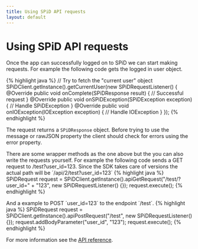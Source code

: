 ```yaml
---
title: Using SPiD API requests
layout: default
---
```

Using SPiD API requests
===================
Once the app can successfully logged on to SPiD we can start making requests. For example the following code gets the logged in user object.

{% highlight java %}
// Try to fetch the "current user" object
SPiDClient.getInstance().getCurrentUser(new SPiDRequestListener() {
    @Override
    public void onComplete(SPiDResponse result) {
        // Successful request
    }
    @Override
    public void onSPiDException(SPiDException exception) {
        // Handle SPiDException
    }
    @Override
    public void onIOException(IOException exception) {
        // Handle IOException
    }
});
{% endhighlight %}

The request returns a `SPiDResponse` object. Before trying to use the message or rawJSON property the client should check for errors using the error property.

There are some wrapper methods as the one above but the you can also write the requests yourself.
For example the following code sends a GET request to /test?user_id=123. Since the SDK takes care of versions the actual path will be ´/api/2/test?user_id=123´
{% highlight java %}
SPiDRequest request = SPiDClient.getInstance().apiGetRequest("/test/?user_id=" + "123", new SPiDRequestListener() {});
request.execute();
{% endhighlight %}

And a example to POST ´user_id=123´ to the endpoint ´/test´.
{% highlight java %}
SPiDRequest request = SPiDClient.getInstance().apiPostRequest("/test", new SPiDRequestListener() {});
request.addBodyParameter("user_id", "123");
request.execute();
{% endhighlight %}

For more information see the [API reference](api/index.html "API reference").

